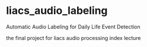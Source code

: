 # liacs_audio_labeling
Automatic Audio Labeling for Daily Life Event Detection

the final project for liacs audio processing index lecture
